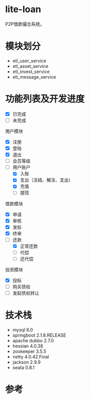 # lite-loan
P2P借款撮合系统。

# 模块划分
* etl_user_service
* etl_asset_service
* etl_invest_service
* etl_message_service

# 功能列表及开发进度

-[x] 已完成
-[ ] 未完成

用户模块
  -[x] 注册
  -[x] 登陆
  -[x] 退出
  -[ ] 会员等级
  -[ ] 用户账户
    -[x] 入账
    -[x] 支出（冻结、解冻、支出）
    -[x] 充值
    -[ ] 提现

借款模块
  -[x] 申请
  -[x] 审核
  -[x] 发标
  -[x] 终审
  -[ ] 还款
    -[x] 正常还款
    -[ ] 代偿
    -[ ] 还代偿

投资模块
  -[x] 投标
  -[ ] 购买债权
  -[ ] 发起债权转让

# 技术栈
- mysql 8.0
- springboot 2.1.8.RELEASE
- apache dubbo 2.7.0
- hessian 4.0.38
- zookeeper 3.5.5
- netty 4.0.42.Final
- jackson 2.9.9
- seata 0.8.1

# 参考

